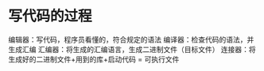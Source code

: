 # 写代码的过程

编辑器：写代码，程序员看懂的，符合规定的语法
编译器：检查代码的语法，并生成汇编
汇编器：将生成的汇编语言，生成二进制文件（目标文件）
连接器：将生成好的二进制文件+用到的库+启动代码 = 可执行文件